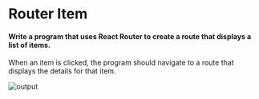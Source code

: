 # Router Item 

#### Write a program that uses React Router to create a route that displays a list of items. 

When an item is clicked, the program should navigate to a route that displays the details for that item.

![output](https://storage.googleapis.com/acciojob-open-file-collections/router-item_AdobeExpress.gif)
